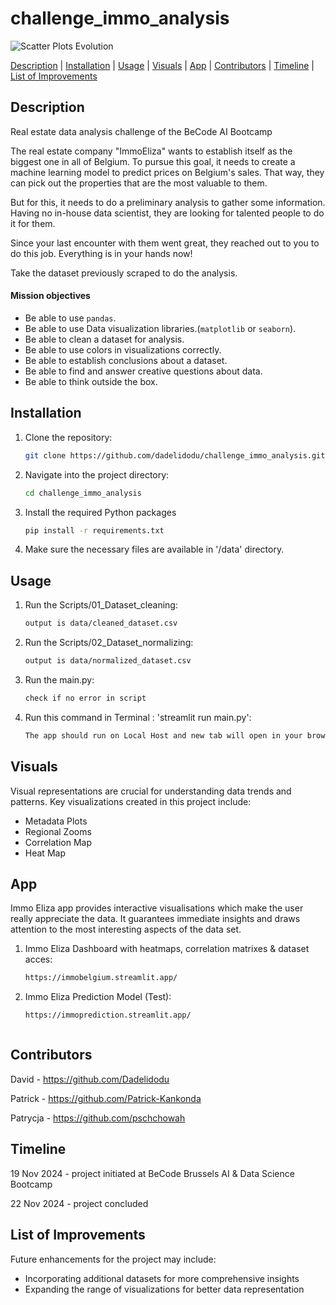 # **challenge_immo_analysis**

![Scatter Plots Evolution](https://res.cloudinary.com/dqm9hy9lk/image/upload/v1732211780/5._Price_vs._Liveable_Space_Distribution_Across_Data_Sets_ixb4tz.png)

[Description](#Description)     |       [Installation](#Installation)    |       [Usage](#Usage)    |       [Visuals](#Visuals)     |       [App](#App)     | [Contributors](#Contributors)    |      [Timeline](#Timeline)       |       [List of Improvements](#list-of-improvements)  

## **Description**
Real estate data analysis challenge of the BeCode AI Bootcamp

The real estate company "ImmoEliza" wants to establish itself as the biggest one in all of Belgium. To pursue this goal, it needs to create a machine learning model to predict prices on Belgium's sales. That way, they can pick out the properties that are the most valuable to them.

But for this, it needs to do a preliminary analysis to gather some information. Having no in-house data scientist, they are looking for talented people to do it for them.

Since your last encounter with them went great, they reached out to you to do this job. Everything is in your hands now!

Take the dataset previously scraped to do the analysis.

#### Mission objectives

- Be able to use `pandas`.
- Be able to use Data visualization libraries.(`matplotlib` or `seaborn`).
- Be able to clean a dataset for analysis.
- Be able to use colors in visualizations correctly.
- Be able to establish conclusions about a dataset.
- Be able to find and answer creative questions about data.
- Be able to think outside the box.

## **Installation**
1. Clone the repository:
   ```bash
   git clone https://github.com/dadelidodu/challenge_immo_analysis.git
2. Navigate into the project directory:
   ```bash
   cd challenge_immo_analysis

3. Install the required Python packages
   ```bash
   pip install -r requirements.txt

4. Make sure the necessary files are available in '/data' directory.

## **Usage**
1. Run the Scripts/01_Dataset_cleaning:
   ```bash
   output is data/cleaned_dataset.csv

2. Run the Scripts/02_Dataset_normalizing:
   ```bash
   output is data/normalized_dataset.csv

3. Run the main.py:
   ```bash
   check if no error in script

4. Run this command in Terminal : 'streamlit run main.py':
   ```bash
   The app should run on Local Host and new tab will open in your browser

## **Visuals**
Visual representations are crucial for understanding data trends and patterns. Key visualizations created in this project include:

- Metadata Plots
- Regional Zooms
- Correlation Map
- Heat Map

## **App**
Immo Eliza app provides interactive visualisations which make the user really appreciate the data. 
It guarantees immediate insights and draws attention to the most interesting aspects of the data set.

1. Immo Eliza Dashboard with heatmaps, correlation matrixes & dataset acces:
   ```bash
   https://immobelgium.streamlit.app/

2. Immo Eliza Prediction Model (Test):
   ```bash
   https://immoprediction.streamlit.app/
   


## **Contributors**
David - https://github.com/Dadelidodu

Patrick - https://github.com/Patrick-Kankonda

Patrycja - https://github.com/pschchowah


## **Timeline**
19 Nov 2024 - project initiated at BeCode Brussels AI & Data Science Bootcamp

22 Nov 2024 - project concluded

## **List of Improvements**
Future enhancements for the project may include:

- Incorporating additional datasets for more comprehensive insights
- Expanding the range of visualizations for better data representation
